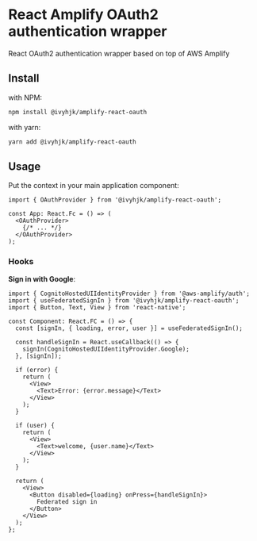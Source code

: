 # React Amplify OAuth2 authentication wrapper

React OAuth2 authentication wrapper based on top of AWS Amplify

## Install

with NPM:

```bash
npm install @ivyhjk/amplify-react-oauth
```

with yarn:

```bash
yarn add @ivyhjk/amplify-react-oauth
```

## Usage

Put the context in your main application component:

```tsx
import { OAuthProvider } from '@ivyhjk/amplify-react-oauth';

const App: React.Fc = () => (
  <OAuthProvider>
    {/* ... */}
  </OAuthProvider>
);
```


### Hooks

**Sign in with Google**:

```tsx
import { CognitoHostedUIIdentityProvider } from '@aws-amplify/auth';
import { useFederatedSignIn } from '@ivyhjk/amplify-react-oauth';
import { Button, Text, View } from 'react-native';

const Component: React.FC = () => {
  const [signIn, { loading, error, user }] = useFederatedSignIn();

  const handleSignIn = React.useCallback(() => {
    signIn(CognitoHostedUIIdentityProvider.Google);
  }, [signIn]);

  if (error) {
    return (
      <View>
        <Text>Error: {error.message}</Text>
      </View>
    );
  }

  if (user) {
    return (
      <View>
        <Text>welcome, {user.name}</Text>
      </View>
    );
  }

  return (
    <View>
      <Button disabled={loading} onPress={handleSignIn}>
        Federated sign in
      </Button>
    </View>
  );
};
```